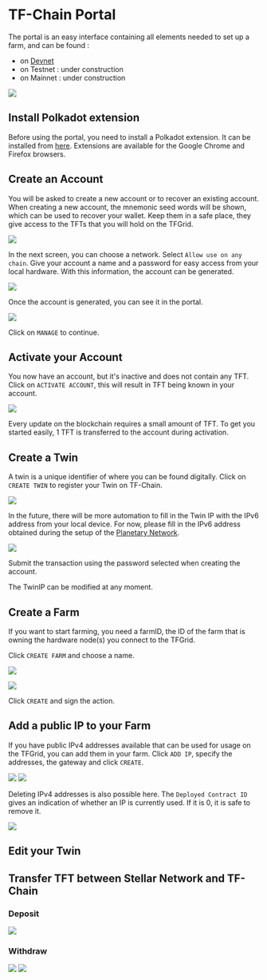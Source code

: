 # TF-Chain Portal

The portal is an easy interface containing all elements needed to set up a farm, and can be found : 
- on [Devnet](https://portal.tfchain.dev.threefold.io/)
- on Testnet : under construction
- on Mainnet : under construction

![](./img/grid3_portal_account.png)

## Install Polkadot extension

Before using the portal, you need to install a Polkadot extension. It can be installed from [here](https://polkadot.js.org/extension/). Extensions are available for the Google Chrome and Firefox browsers. 

## Create an Account

You will be asked to create a new account or to recover an existing account. 
When creating a new account, the mnemonic seed words will be shown, which can be used to recover your wallet. Keep them in a safe place, they give access to the TFTs that you will hold on the TFGrid. 

![](./img/grid3_portal_create_account_1.png)

In the next screen, you can choose a network. Select `Allow use on any chain`. Give your account a name and a password for easy access from your local hardware. With this information, the account can be generated. 

![](./img/grid3_portal_create_account_2.png)

Once the account is generated, you can see it in the portal. 

![](./img/grid3_portal_overview.png)

Click on `MANAGE` to continue. 

## Activate your Account 

You now have an account, but it's inactive and does not contain any TFT. Click on `ACTIVATE ACCOUNT`, this will result in TFT being known in your account. 

![](./img/grid3_portal_activate_account.png)

Every update on the blockchain requires a small amount of TFT. To get you started easily, 1 TFT is transferred to the account during activation. 

## Create a Twin

A twin is a unique identifier of where you can be found digitally. Click on `CREATE TWIN` to register your Twin on TF-Chain. 

![](./img/grid3_portal_create_twin.png)

In the future, there will be more automation to fill in the Twin IP with the IPv6 address from your local device. For now, please fill in the IPv6 address obtained during the setup of the [Planetary Network](grid3_planetary_network). 

![](./img/grid3_portal_twin_ipv6.png)

Submit the transaction using the password selected when creating the account.

The TwinIP can be modified at any moment. 

## Create a Farm

If you want to start farming, you need a farmID, the ID of the farm that is owning the hardware node(s) you connect to the TFGrid. 

Click `CREATE FARM` and choose a name. 

![](./img/grid3_portal_farm.png)

![](./img/grid3_portal_create_farm.png)

Click `CREATE` and sign the action. 

## Add a public IP to your Farm

If you have public IPv4 addresses available that can be used for usage on the TFGrid, you can add them in your farm. 
Click `ADD IP`, specify the addresses, the gateway and click `CREATE`. 

![](./img/grid3_portal_ip_add.png)
![](./img/grid3_portal_ip_add_detail.png)

Deleting IPv4 addresses is also possible here. The `Deployed Contract ID` gives an indication of whether an IP is currently used. If it is 0, it is safe to remove it. 

![](./img/grid3_portal_ip_result.png)

## Edit your Twin

## Transfer TFT between Stellar Network and TF-Chain

### Deposit

![](./img/grid3_portal_deposit_tft.png)

### Withdraw 

![](./img/grid3_portal_withdraw_tft.png)
![](./img/grid3_portal_transaction_sign.png)




